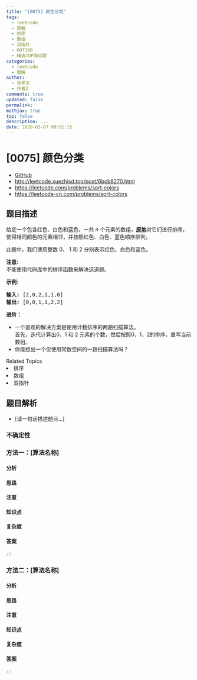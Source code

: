 ```yaml
---
title: "[0075] 颜色分类"
tags:
  - leetcode
  - 题解
  - 排序
  - 数组
  - 双指针
  - HOT100
  - 精选TOP面试题
categories:
  - leetcode
  - 题解
author:
  - 张学志
  - 作者2
comments: true
updated: false
permalink:
mathjax: true
top: false
description: ...
date: 2020-03-07 00:01:15
---
```



# [0075] 颜色分类
* [GitHub](https://github.com/algoboy101/LeetCodeCrowdsource/tree/master/_posts/QA/%5B0075%5D%20%E9%A2%9C%E8%89%B2%E5%88%86%E7%B1%BB.md)
* http://leetcode.xuezhisd.top/post/6bcb8270.html
* https://leetcode.com/problems/sort-colors
* https://leetcode-cn.com/problems/sort-colors


## 题目描述

<p>给定一个包含红色、白色和蓝色，一共&nbsp;<em>n </em>个元素的数组，<strong><a href="https://baike.baidu.com/item/%E5%8E%9F%E5%9C%B0%E7%AE%97%E6%B3%95" target="_blank">原地</a></strong>对它们进行排序，使得相同颜色的元素相邻，并按照红色、白色、蓝色顺序排列。</p>

<p>此题中，我们使用整数 0、&nbsp;1 和 2 分别表示红色、白色和蓝色。</p>

<p><strong>注意:</strong><br>
不能使用代码库中的排序函数来解决这道题。</p>

<p><strong>示例:</strong></p>

<pre><strong>输入:</strong> [2,0,2,1,1,0]
<strong>输出:</strong> [0,0,1,1,2,2]</pre>

<p><strong>进阶：</strong></p>

<ul>
	<li>一个直观的解决方案是使用计数排序的两趟扫描算法。<br>
	首先，迭代计算出0、1 和 2 元素的个数，然后按照0、1、2的排序，重写当前数组。</li>
	<li>你能想出一个仅使用常数空间的一趟扫描算法吗？</li>
</ul>
<div><div>Related Topics</div><div><li>排序</li><li>数组</li><li>双指针</li></div></div>


## 题目解析
* [请一句话描述题目...]

### 不确定性


### 方法一：[算法名称]

#### 分析

#### 思路

#### 注意

#### 知识点

#### 复杂度

#### 答案

```cpp
//
```


### 方法二：[算法名称]

#### 分析

#### 思路

#### 注意

#### 知识点

#### 复杂度

#### 答案

```cpp
//
```


